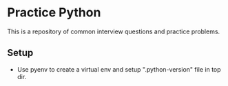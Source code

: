 # Practice Python
This is a repository of common interview questions and practice problems.


## Setup
* Use pyenv to create a virtual env and setup ".python-version" file in top
  dir.

